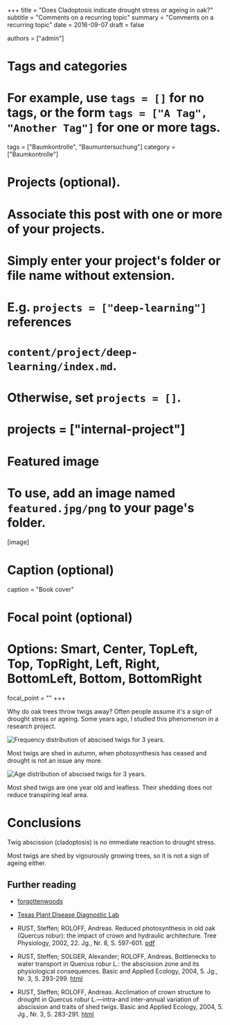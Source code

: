 +++
title = "Does Cladoptosis indicate drought stress or ageing in oak?"
subtitle = "Comments on a recurring topic"
summary = "Comments on a recurring topic"
date = 2016-09-07
draft = false

authors = ["admin"]

# Tags and categories
# For example, use `tags = []` for no tags, or the form `tags = ["A Tag", "Another Tag"]` for one or more tags.
tags = ["Baumkontrolle", "Baumuntersuchung"]
category = ["Baumkontrolle"]

# Projects (optional).
#   Associate this post with one or more of your projects.
#   Simply enter your project's folder or file name without extension.
#   E.g. `projects = ["deep-learning"]` references 
#   `content/project/deep-learning/index.md`.
#   Otherwise, set `projects = []`.
# projects = ["internal-project"]

# Featured image
# To use, add an image named `featured.jpg/png` to your page's folder. 
[image]
  # Caption (optional)
  caption = "Book cover"


  # Focal point (optional)
  # Options: Smart, Center, TopLeft, Top, TopRight, Left, Right, BottomLeft, Bottom, BottomRight
  focal_point = ""
+++


Why do oak trees throw twigs away? Often people assume it's a sign of drought stress or ageing. Some years ago, I studied this phenomenon in a research project.

![Frequency distribution of abscised twigs for 3 years.](/images/MonateEN.svg)

Most twigs are shed in autumn, when photosynthesis has ceased and drought is not an issue any more.

![Age distribution of abscised twigs for 3 years.](/images/AlterEN.svg)

Most shed twigs are one year old and leafless. Their shedding does not reduce transpiring leaf area.

# Conclusions

Twig abscission (cladoptosis) is no immediate reaction to drought stress. 

Most twigs are shed by vigourously growing trees, so it is not a sign of ageing either.


## Further reading

- [forgottenwoods](https://arboriculture.wordpress.com/2016/01/02/branch-shedding-cladoptosis-trees/)

- [Texas Plant Disease Diagnostic Lab](http://plantclinic.tamu.edu/2013/11/15/cladoptosis-an-interesting-phenomenon/)

- RUST, Steffen; ROLOFF, Andreas. Reduced photosynthesis in old oak
(Quercus robur): the impact of crown and hydraulic architecture. Tree
Physiology, 2002, 22. Jg., Nr. 8, S. 597-601. [pdf](http://treephys.oxfordjournals.org/content/22/8/597.full.pdf)

- RUST, Steffen; SOLGER, Alexander; ROLOFF, Andreas. Bottlenecks to water transport in Quercus robur L.: the abscission zone and its physiological consequences. Basic and Applied Ecology, 2004, 5. Jg., Nr. 3, S. 293-299. [html](http://dx.doi.org/10.1016/j.baae.2004.03.004)

- RUST, Steffen; ROLOFF, Andreas. Acclimation of crown structure to drought in Quercus robur L.—intra-and inter-annual variation of abscission and traits of shed twigs. Basic and Applied Ecology, 2004, 5. Jg., Nr. 3, S. 283-291. [html](http://dx.doi.org/10.1016/j.baae.2004.03.003)
